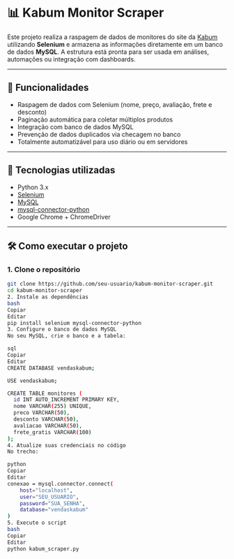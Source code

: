 # 📊 Kabum Monitor Scraper

Este projeto realiza a raspagem de dados de monitores do site da [Kabum](https://www.kabum.com.br) utilizando **Selenium** e armazena as informações diretamente em um banco de dados **MySQL**. A estrutura está pronta para ser usada em análises, automações ou integração com dashboards.

---

## 🚀 Funcionalidades

- Raspagem de dados com Selenium (nome, preço, avaliação, frete e desconto)
- Paginação automática para coletar múltiplos produtos
- Integração com banco de dados MySQL
- Prevenção de dados duplicados via checagem no banco
- Totalmente automatizável para uso diário ou em servidores

---

## 🧰 Tecnologias utilizadas

- Python 3.x
- [Selenium](https://selenium.dev/)
- [MySQL](https://www.mysql.com/)
- [mysql-connector-python](https://pypi.org/project/mysql-connector-python/)
- Google Chrome + ChromeDriver

---

## 🛠️ Como executar o projeto

### 1. Clone o repositório
```bash
git clone https://github.com/seu-usuario/kabum-monitor-scraper.git
cd kabum-monitor-scraper
2. Instale as dependências
bash
Copiar
Editar
pip install selenium mysql-connector-python
3. Configure o banco de dados MySQL
No seu MySQL, crie o banco e a tabela:

sql
Copiar
Editar
CREATE DATABASE vendaskabum;

USE vendaskabum;

CREATE TABLE monitores (
  id INT AUTO_INCREMENT PRIMARY KEY,
  nome VARCHAR(255) UNIQUE,
  preco VARCHAR(50),
  desconto VARCHAR(50),
  avaliacao VARCHAR(50),
  frete_gratis VARCHAR(100)
);
4. Atualize suas credenciais no código
No trecho:

python
Copiar
Editar
conexao = mysql.connector.connect(
    host="localhost",
    user="SEU_USUARIO",
    password="SUA_SENHA",
    database="vendaskabum"
)
5. Execute o script
bash
Copiar
Editar
python kabum_scraper.py
